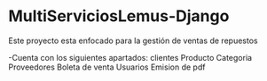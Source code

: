 # MultiServiciosLemus-Django

Este proyecto esta enfocado para la gestión de ventas de repuestos

-Cuenta con los siguientes apartados:
  clientes
  Producto
  Categoria
  Proveedores
  Boleta de venta
  Usuarios
  Emision de pdf
